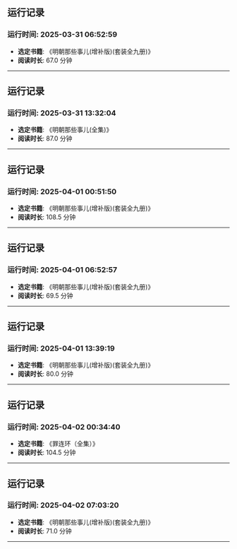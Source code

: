 ## 运行记录
### 运行时间: 2025-03-31 06:52:59
- **选定书籍**: 《明朝那些事儿(增补版)(套装全九册)》
- **阅读时长**: 67.0 分钟
------------------------------
## 运行记录
### 运行时间: 2025-03-31 13:32:04
- **选定书籍**: 《明朝那些事儿(全集)》
- **阅读时长**: 87.0 分钟
------------------------------
## 运行记录
### 运行时间: 2025-04-01 00:51:50
- **选定书籍**: 《明朝那些事儿(增补版)(套装全九册)》
- **阅读时长**: 108.5 分钟
------------------------------
## 运行记录
### 运行时间: 2025-04-01 06:52:57
- **选定书籍**: 《明朝那些事儿(增补版)(套装全九册)》
- **阅读时长**: 69.5 分钟
------------------------------
## 运行记录
### 运行时间: 2025-04-01 13:39:19
- **选定书籍**: 《明朝那些事儿(增补版)(套装全九册)》
- **阅读时长**: 80.0 分钟
------------------------------
## 运行记录
### 运行时间: 2025-04-02 00:34:40
- **选定书籍**: 《罪连环（全集）》
- **阅读时长**: 104.5 分钟
------------------------------
## 运行记录
### 运行时间: 2025-04-02 07:03:20
- **选定书籍**: 《明朝那些事儿(增补版)(套装全九册)》
- **阅读时长**: 71.0 分钟
------------------------------

